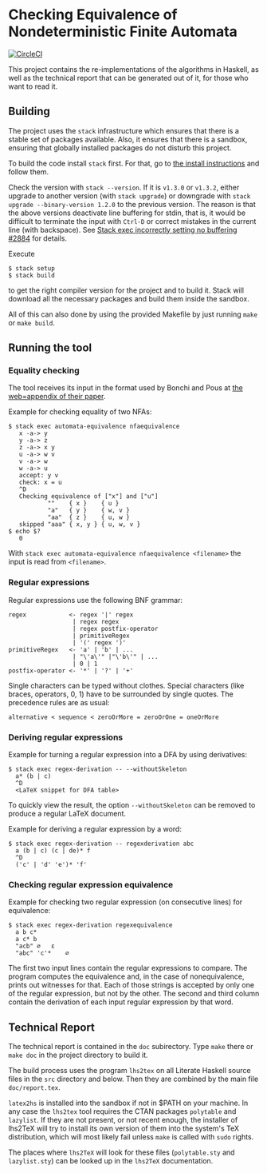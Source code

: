 Checking Equivalence of Nondeterministic Finite Automata
========================================================

[![CircleCI](https://circleci.com/gh/koflerdavid/nfa-equivalence-code/tree/master.svg?style=svg)](https://circleci.com/gh/koflerdavid/nfa-equivalence-code/tree/master)

This project contains the re-implementations of the algorithms in Haskell, as
well as the technical report that can be generated out of it, for those who
want to read it.


Building
--------

The project uses the `stack` infrastructure which ensures that there is a stable
set of packages available.
Also, it ensures that there is a sandbox, ensuring that globally
installed packages do not disturb this project.

To build the code install `stack` first.
For that, go to
[the install instructions](http://docs.haskellstack.org/en/stable/README/#how-to-install) and follow them.

Check the version with `stack --version`.
If it is `v1.3.0` or `v1.3.2`, either upgrade to another version
(with `stack upgrade`) or downgrade with
`stack upgrade --binary-version 1.2.0` to the previous version.
The reason is that the above versions deactivate line buffering for
stdin, that is, it would be difficult to terminate the input with
`Ctrl-D` or correct mistakes in the current line (with backspace).
See
[Stack exec incorrectly setting no buffering #2884](https://github.com/commercialhaskell/stack/issues/2884)
for details.

Execute

    $ stack setup
    $ stack build

to get the right compiler version for the project and to build it.
Stack will download all the necessary packages and build them inside the sandbox.

All of this can also done by using the provided Makefile by just running `make` or `make build`.


Running the tool
----------------

### Equality checking ###

The tool receives its input in the format used by Bonchi and Pous at
[the web=appendix of their paper](https://perso.ens-lyon.fr/damien.pous/hknt/).

Example for checking equality of two NFAs:

    $ stack exec automata-equivalence nfaequivalence
       x -a-> y
       y -a-> z
       z -a-> x y
       u -a-> w v
       v -a-> w
       w -a-> u
       accept: y v
       check: x = u
       ^D
       Checking equivalence of ["x"] and ["u"]
               ""    { x }    { u }
               "a"   { y }    { w, v }
               "aa"  { z }    { u, w }
       skipped "aaa" { x, y } { u, w, v }
    $ echo $?
       0

With `stack exec automata-equivalence nfaequivalence <filename>` the
input is read from `<filename>`.


### Regular expressions ###

Regular expressions use the following BNF grammar:

    regex            <- regex '|' regex
                      | regex regex
                      | regex postfix-operator
                      | primitiveRegex
                      | '(' regex ')'
    primitiveRegex   <- 'a' | 'b' | ...
                      | "\'a\'" |"\'b\'" | ...
                      | 0 | 1
    postfix-operator <- '*' | '?' | '+'

Single characters can be typed without clothes.
Special characters (like braces, operators, 0, 1) have to be surrounded by single quotes.
The precedence rules are as usual:

    alternative < sequence < zeroOrMore = zeroOrOne = oneOrMore


### Deriving regular expressions ###

Example for turning a regular expression into a DFA by using derivatives:

    $ stack exec regex-derivation -- --withoutSkeleton
      a* (b | c)
      ^D
      <LaTeX snippet for DFA table>

To quickly view the result, the option `--withoutSkeleton` can be
removed to produce a regular LaTeX document.

Example for deriving a regular expression by a word:

    $ stack exec regex-derivation -- regexderivation abc
      a (b | c) (c | de)* f
      ^D
      ('c' | 'd' 'e')* 'f'


### Checking regular expression equivalence ###

Example for checking two regular expression (on consecutive lines) for
equivalence:

    $ stack exec regex-derivation regexequivalence
      a b c*
      a c* b
      "acb"	∅	ε
      "abc"	'c'*	∅

The first two input lines contain the regular expressions to compare.
The program computes the equivalence and, in the case of nonequivalence,
prints out witnesses for that.
Each of those strings is accepted by only one of the regular expression,
but not by the other.
The second and third column contain the derivation of each input regular
expression by that word.


Technical Report
----------------

The technical report is contained in the `doc` subirectory. Type `make` there
or `make doc` in the project directory to build it.

The build process uses the program `lhs2tex` on all Literate Haskell
source files in the `src` directory and below.
Then they are combined by the main file `doc/report.tex`.

`latex2hs` is installed into the sandbox if not in $PATH on your machine.
In any case the `lhs2tex` tool requires the CTAN packages `polytable` and `lazylist`.
If they are not present, or not recent enough, the installer of lhs2TeX will
try to install its own version of them into the system's TeX distribution,
which will most likely fail unless `make` is called with `sudo` rights.

The places where `lhs2TeX` will look for these files (`polytable.sty` and
`lazylist.sty`) can be looked up in the `lhs2TeX` documentation.
